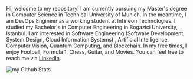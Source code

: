 Hi, welcome to my repository!
I am currently pursuing my Master's degree in Computer Science in Technical University of Munich.
In the meantime, I am DevOps Engineer as a working student at Infineon Technologies.
I studied my Bachelor's in Computer Engineering in Bogazici University, Istanbul.
I am interested in Software Engineering (Software Development, System Design, Cloud Information Systems) , Artificial Intelligence, Computer Vision, Quantum Computing, and Blockchain.
In my free times, I enjoy Football, Formula 1, Chess, Guitar, and Movies.
You can feel free to reach me via [LinkedIn](https://www.linkedin.com/in/barandenizkorkmaz/).

<img align="center" src="https://github-readme-stats.vercel.app/api?username=barandenizkorkmaz&include_all_commits=true&count_private=true&show_icons=true&line_height=20&title_color=2B5BBD&icon_color=1124BB&text_color=A1A1A1&bg_color=0,000000,130F40" alt="my Github Stats"/>


<!---
barandenizkorkmaz/barandenizkorkmaz is a ✨ special ✨ repository because its `README.md` (this file) appears on your GitHub profile.
You can click the Preview link to take a look at your changes.
--->
